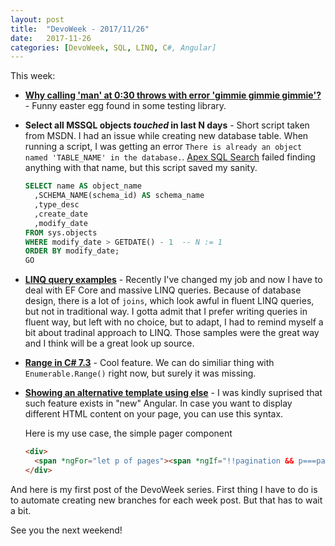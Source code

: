```yaml
---
layout: post
title:  "DevoWeek - 2017/11/26"
date:   2017-11-26
categories: [DevoWeek, SQL, LINQ, C#, Angular]
---
```


This week:
* [**Why calling 'man' at 0:30 throws with error 'gimmie gimmie gimmie'?**](https://unix.stackexchange.com/questions/405783/why-does-man-print-gimme-gimme-gimme-at-0030) - Funny easter egg found in some testing library.
* **Select all MSSQL objects *touched* in last N days** - Short script taken from MSDN.
  I had an issue while creating new database table. When running a script, I was getting an error `There is already an object named 'TABLE_NAME' in the database.`. [Apex SQL Search](https://www.apexsql.com/sql_tools_search.aspx) failed finding anything with that name, but this script saved my sanity.
  
  ```sql
  SELECT name AS object_name   
    ,SCHEMA_NAME(schema_id) AS schema_name  
    ,type_desc  
    ,create_date  
    ,modify_date  
  FROM sys.objects  
  WHERE modify_date > GETDATE() - 1  -- N := 1
  ORDER BY modify_date;  
  GO  
  ```
  
* **[LINQ query examples](https://msdn.microsoft.com/en-us/library/gg509017.aspx)** - Recently I've changed my job and now I have to deal with EF Core and massive LINQ queries. Because of database design, there is a lot of `joins`, which look awful in fluent LINQ queries, but not in traditional way. I gotta admit that I prefer writing queries in fluent way, but left with no choice, but to adapt, I had to remind myself a bit about tradinal approach to LINQ. Those samples were the great way and I think will be a great look up source.

* **[Range in C# 7.3](https://github.com/dotnet/roslyn/blob/features/range/docs/features/range.md)** - Cool feature. We can do similiar thing with `Enumerable.Range()` right now, but surely it was missing.

* **[Showing an alternative template using else](https://angular.io/api/common/NgIf)** - I was kindly suprised that such feature exists in "new" Angular. In case you want to display different HTML content on your page, you can use this syntax.

  Here is my use case, the simple pager component
  ```html
  <div>
    <span *ngFor="let p of pages"><span *ngIf="!!pagination && p===pagination.page; else elseBlock">[ <a (click)="selectPage(p)">{{p}}</a> ]</span><ng-template #elseBlock>[ {{p}} ]</ng-template></span>
  </div>
  ```


And here is my first post of the DevoWeek series. First thing I have to do is to automate creating new branches for each week post. But that has to wait a bit.

See you the next weekend!
